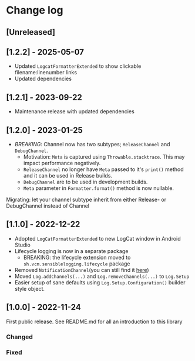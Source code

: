 # Change log

## [Unreleased]

## [1.2.2] - 2025-05-07 

- Updated `LogcatFormatterExtended` to show clickable filename:linenumber links  
- Updated dependencies

## [1.2.1] - 2023-09-22

 - Maintenance release with updated dependencies

## [1.2.0] - 2023-01-25
 
 - *BREAKING*: Channel now has two subtypes; `ReleaseChannel` and `DebugChannel`.
   - Motivation: `Meta` is captured using `Throwable.stacktrace`. This may impact performance negatively.
   - `ReleaseChannel` no longer have `Meta` passed to it's `print()` method and it can be used in Release builds.
   - `DebugChannel` are to be used in development builds.
   - `Meta` parameter in `Formatter.format()` method is now nullable.

Migrating: let your channel subtype inherit from either Release- or DebugChannel instead of Channel

## [1.1.0] - 2022-12-22

 - Adopted `LogCatFormatterExtended` to new LogCat window in Android Studio
 - Lifecycle logging is now in a separate package
   - BREAKING: the lifecycle extension moved to `sh.vcm.sensiblelogging.lifecycle` package
 - Removed `NotificationChannel`(you can still find it [here](https://github.com/VolvoCarsMobility/sensible-logging-for-android/blob/1fb3acc1e2288b13fbfdb83135c0b3d7b3ab0fdd/sensible-logging/src/main/java/sh/vcm/sensiblelogging/channel/NotificationChannel.kt))
 - Moved `Log.addChannels(...)` and `Log.removeChannels(...)` to `Log.Setup`
 - Easier setup of sane defaults using `Log.Setup.Configuration()` builder style object.

## [1.0.0] - 2022-11-24

First public release. See README.md for all an introduction to this library

### Changed

### Fixed
